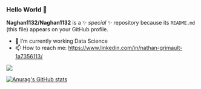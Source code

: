 ### Hello World 👋

**Naghan1132/Naghan1132** is a ✨ _special_ ✨ repository because its `README.md` (this file) appears on your GitHub profile.

- 🔭 I’m currently working Data Science
- 📫 How to reach me: https://www.linkedin.com/in/nathan-grimault-1a7356113/
  
![](https://komarev.com/ghpvc/?username=Naghan1132)

[![Anurag's GitHub stats](https://github-readme-stats.vercel.app/api?username=Naghan1132)](https://github.com/anuraghazra/github-readme-stats)

<!--
**Naghan1132/Naghan1132** is a ✨ _special_ ✨ repository because its `README.md` (this file) appears on your GitHub profile.

Here are some ideas to get you started:

- 🔭 I’m currently working on ...
- 🌱 I’m currently learning ...
- 👯 I’m looking to collaborate on ...
- 🤔 I’m looking for help with ...
- 💬 Ask me about ...
- 📫 How to reach me: ...
- 😄 Pronouns: ...
- ⚡ Fun fact: ...
-->

